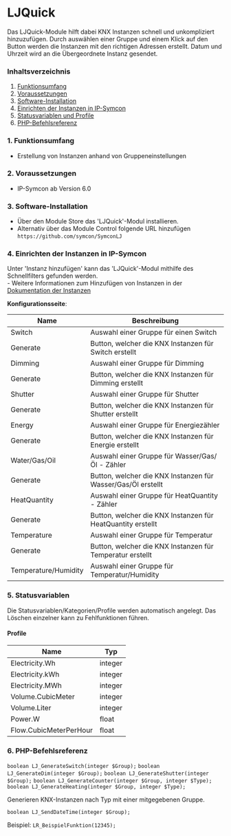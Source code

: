 # LJQuick
Das LJQuick-Module hilft dabei KNX Instanzen schnell und unkompliziert hinzuzufügen. 
Durch auswählen einer Gruppe und einem Klick auf den Button werden die Instanzen mit den richtigen Adressen erstellt. 
Datum und Uhrzeit wird an die Übergeordnete Instanz gesendet. 

### Inhaltsverzeichnis

1. [Funktionsumfang](#1-funktionsumfang)
2. [Voraussetzungen](#2-voraussetzungen)
3. [Software-Installation](#3-software-installation)
4. [Einrichten der Instanzen in IP-Symcon](#4-einrichten-der-instanzen-in-ip-symcon)
5. [Statusvariablen und Profile](#5-statusvariablen-und-profile)
6. [PHP-Befehlsreferenz](#6-php-befehlsreferenz)

### 1. Funktionsumfang

* Erstellung von Instanzen anhand von Gruppeneinstellungen

### 2. Voraussetzungen

- IP-Symcon ab Version 6.0

### 3. Software-Installation

* Über den Module Store das 'LJQuick'-Modul installieren.
* Alternativ über das Module Control folgende URL hinzufügen `https://github.com/symcon/SymconLJ`

### 4. Einrichten der Instanzen in IP-Symcon

 Unter 'Instanz hinzufügen' kann das 'LJQuick'-Modul mithilfe des Schnellfilters gefunden werden.  
	- Weitere Informationen zum Hinzufügen von Instanzen in der [Dokumentation der Instanzen](https://www.symcon.de/service/dokumentation/konzepte/instanzen/#Instanz_hinzufügen)

__Konfigurationsseite__:

Name                 | Beschreibung
-------------------- | ------------------
Switch               | Auswahl einer Gruppe für einen Switch
Generate             | Button, welcher die KNX Instanzen für Switch erstellt
Dimming              | Auswahl einer Gruppe für Dimming
Generate             | Button, welcher die KNX Instanzen für Dimming erstellt
Shutter              | Auswahl einer Gruppe für Shutter
Generate             | Button, welcher die KNX Instanzen für Shutter erstellt
Energy               | Auswahl einer Gruppe für Energiezähler
Generate             | Button, welcher die KNX Instanzen für Energie erstellt
Water/Gas/Oil        | Auswahl einer Gruppe für Wasser/Gas/Öl - Zähler
Generate             | Button, welcher die KNX Instanzen für Wasser/Gas/Öl erstellt
HeatQuantity         | Auswahl einer Gruppe für HeatQuantity - Zähler
Generate             | Button, welcher die KNX Instanzen für HeatQuantity erstellt
Temperature          | Auswahl einer Gruppe für Temperatur
Generate             | Button, welcher die KNX Instanzen für Temperatur erstellt
Temperature/Humidity | Auswahl einer Gruppe für Temperatur/Humidity

### 5. Statusvariablen

Die Statusvariablen/Kategorien/Profile werden automatisch angelegt. Das Löschen einzelner kann zu Fehlfunktionen führen.

#### Profile

Name                   | Typ
---------------------- |--------------
Electricity.Wh         | integer
Electricity.kWh        | integer
Electricity.MWh        | integer
Volume.CubicMeter      | integer
Volume.Liter           | integer
Power.W                | float
Flow.CubicMeterPerHour | float

### 6. PHP-Befehlsreferenz

`boolean LJ_GenerateSwitch(integer $Group);`
`boolean LJ_GenerateDim(integer $Group);`
`boolean LJ_GenerateShutter(integer $Group);`
`boolean LJ_GenerateCounter(integer $Group, integer $Type);`
`boolean LJ_GenerateHeating(integer $Group, integer $Type);`

Generieren KNX-Instanzen nach Typ mit einer mitgegebenen Gruppe.

`boolean LJ_SendDateTime(integer $Group);`

Beispiel:
`LR_BeispielFunktion(12345);`
